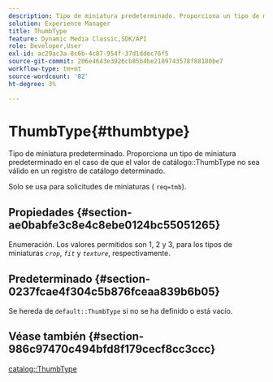 ```yaml
---
description: Tipo de miniatura predeterminado. Proporciona un tipo de miniatura predeterminado en el caso de que el valor de catálogo ThumbType no sea válido en un registro de catálogo determinado.
solution: Experience Manager
title: ThumbType
feature: Dynamic Media Classic,SDK/API
role: Developer,User
exl-id: ac29ac3a-8c6b-4c87-954f-37d1ddec76f5
source-git-commit: 206e4643e3926cb85b4be2189743578f88180be7
workflow-type: tm+mt
source-wordcount: '82'
ht-degree: 3%

---
```


# ThumbType{#thumbtype}

Tipo de miniatura predeterminado. Proporciona un tipo de miniatura predeterminado en el caso de que el valor de catálogo::ThumbType no sea válido en un registro de catálogo determinado.

Solo se usa para solicitudes de miniaturas ( `req=tmb`).

## Propiedades {#section-ae0babfe3c8e4c8ebe0124bc55051265}

Enumeración. Los valores permitidos son 1, 2 y 3, para los tipos de miniaturas *`crop`*, *`fit`* y *`texture`*, respectivamente.

## Predeterminado {#section-0237fcae4f304c5b876fceaa839b6b05}

Se hereda de `default::ThumbType` si no se ha definido o está vacío.

## Véase también {#section-986c97470c494bfd8f179cecf8cc3ccc}

[catalog::ThumbType](../../../../../is-api/image-catalog/image-serving-api-ref/c-image-catalog-reference/c-image-svg-data-reference/c-image-data-reference/r-thumbtype-cat.md#reference-41149ddffc8749cba2f8d9c8e2611e03)
